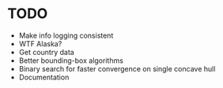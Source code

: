 # TODO

* Make info logging consistent
* WTF Alaska? 
* Get country data
* Better bounding-box algorithms
* Binary search for faster convergence on single concave hull
* Documentation